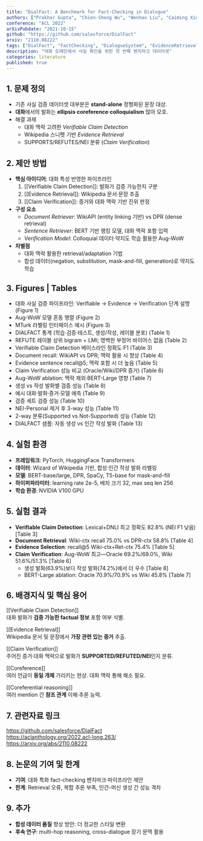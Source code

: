 ```yaml
---
title: "DialFact: A Benchmark for Fact-Checking in Dialogue"
authors: ["Prakhar Gupta", "Chien-Sheng Wu", "Wenhao Liu", "Caiming Xiong"]
conference: "ACL 2022"
arXivPubdate: "2021-10-15"
github: "https://github.com/salesforce/DialFact"
arxiv: "2110.08222"
tags: ["DialFact", "FactChecking", "DialogueSystem", "EvidenceRetrieval", "VerifiableClaim"]
description: "대화 도메인에서 사실 확인을 위한 첫 번째 벤치마크 데이터셋"
categories: literature
published: true
---
```


## 1. 문제 정의
- 기존 사실 검증 데이터셋 대부분은 **stand-alone** 정형화된 문장 대상.  
- **대화**에서의 발화는 **ellipsis**·**coreference**·**colloquialism** 많아 모호.  
- 해결 과제  
  - 대화 맥락 고려한 *Verifiable Claim Detection*  
  - Wikipedia 스니펫 기반 *Evidence Retrieval*  
  - SUPPORTS/REFUTES/NEI 분류 (*Claim Verification*)  

## 2. 제안 방법
- **핵심 아이디어**: 대화 특성 반영한 파이프라인  
  1. [[Verifiable Claim Detection]]: 발화가 검증 가능한지 구분  
  2. [[Evidence Retrieval]]: Wikipedia 문서·문장 추출  
  3. [[Claim Verification]]: 증거와 대화 맥락 기반 진위 판정  
- **구성 요소**  
  - *Document Retriever*: WikiAPI (entity linking 기반) vs DPR (dense retrieval)  
  - *Sentence Retriever*: BERT 기반 랭킹 모델, 대화 맥락 포함 입력  
  - *Verification Model*: Colloquial 데이터·약지도 학습 활용한 Aug-WoW  
- **차별점**  
  - 대화 맥락 활용한 retrieval/adaptation 기법  
  - 합성 데이터(negation, substitution, mask-and-fill, generation)로 약지도 학습  

## 3. Figures | Tables
- 대화 사실 검증 파이프라인: Verifiable → Evidence → Verification 단계 설명 (Figure 1)
- Aug-WoW 모델 혼동 행렬 (Figure 2)
- MTurk 라벨링 인터페이스 예시 (Figure 3)
- DIALFACT 통계 (학습·검증·테스트, 생성/작성, 레이블 분포) (Table 1)
- REFUTE 레이블 상위 bigram + LMI; 명백한 부정어 바이어스 없음 (Table 2)
- Verifiable Claim Detection 베이스라인 정확도·F1 (Table 3)
- Document recall: WikiAPI vs DPR; 맥락 활용 시 향상 (Table 4)
- Evidence sentence recall@5; 맥락 포함 시 더 높음 (Table 5)
- Claim Verification 성능 비교 (Oracle/Wiki/DPR 증거) (Table 6)
- Aug-WoW ablation: 맥락 제외·BERT-Large 영향 (Table 7)
- 생성 vs 작성 발화별 검증 성능 (Table 8)
- 예시 대화·발화·증거·모델 예측 (Table 9)
- 검증 세트 검증 성능 (Table 10)
- NEI-Personal 제거 후 3-way 성능 (Table 11)
- 2-way 분류(Supported vs Not-Supported) 성능 (Table 12)
- DIALFACT 샘플: 자동 생성 vs 인간 작성 발화 (Table 13)

## 4. 실험 환경
- **프레임워크**: PyTorch, HuggingFace Transformers  
- **데이터**: Wizard of Wikipedia 기반, 합성·인간 작성 발화 라벨링  
- **모델**: BERT-base/large, DPR, SpaCy, T5-base for mask-and-fill  
- **하이퍼파라미터**: learning rate 2e-5, 배치 크기 32, max seq len 256  
- **학습 환경**: NVIDIA V100 GPU

## 5. 실험 결과
- **Verifiable Claim Detection**: Lexical+DNLI 최고 정확도 82.8% (NEI F1 낮음) [Table 3]  
- **Document Retrieval**: Wiki-ctx recall 75.0% vs DPR-ctx 58.8% [Table 4]  
- **Evidence Selection**: recall@5 Wiki-ctx+Ret-ctx 75.4% [Table 5]  
- **Claim Verification**: Aug-WoW 최고—Oracle 69.2%/69.0%, Wiki 51.6%/51.3% [Table 6]  
  - 생성 발화(63.9%)보다 작성 발화(74.2%)에서 더 우수 [Table 8]  
  - BERT-Large ablation: Oracle 70.9%/70.9% vs Wiki 45.8% [Table 7]  

## 6. 배경지식 및 핵심 용어
[[Verifiable Claim Detection]]  
대화 발화가 **검증 가능한 factual 정보** 포함 여부 식별.  

[[Evidence Retrieval]]  
Wikipedia 문서 및 문장에서 **가장 관련 있는 증거** 추출.  

[[Claim Verification]]  
주어진 증거·대화 맥락으로 발화가 **SUPPORTED/REFUTED/NEI**인지 분류.  

[[Coreference]]  
여러 언급이 **동일 개체** 가리키는 현상. 대화 맥락 통해 해소 필요.  

[[Coreferential reasoning]]  
여러 mention 간 **참조 관계** 이해·추론 능력.  

## 7. 관련자료 링크
https://github.com/salesforce/DialFact  
https://aclanthology.org/2022.acl-long.263/  
https://arxiv.org/abs/2110.08222  

## 8. 논문의 기여 및 한계
- **기여**: 대화 특화 fact-checking 벤치마크·파이프라인 제안  
- **한계**: Retrieval 오류, 복합 추론 부족, 인간-머신 생성 간 성능 격차  

## 9. 추가
- **합성 데이터 품질** 향상 방안: 더 정교한 스타일 변환  
- **후속 연구**: multi-hop reasoning, cross-dialogue 장기 문맥 활용  
